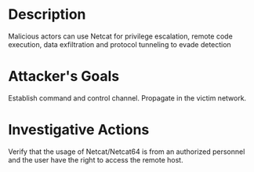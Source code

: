 # Description
Malicious actors can use Netcat for privilege escalation, remote code execution, data exfiltration and protocol tunneling to evade detection
# Attacker's Goals
Establish command and control channel.
Propagate in the victim network.
# Investigative Actions
Verify that the usage of Netcat/Netcat64 is from an authorized personnel and the user have the right to access the remote host.
